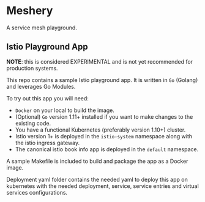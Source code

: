 # Meshery

A service mesh playground.


## Istio Playground App
__NOTE__: this is considered EXPERIMENTAL and is not yet recommended for production systems.

This repo contains a sample Istio playground app. It is written in `Go` (Golang) and leverages Go Modules.

To try out this app you will need:
- `Docker` on your local to build the image.
- (Optional) `Go` version 1.11+ installed if you want to make changes to the existing code.
- You have a functional Kubernetes (preferably version 1.10+) cluster.
- Istio version 1+ is deployed in the `istio-system` namespace along with the istio ingress gateway.
- The canonical istio book info app is deployed in the `default` namespace.


A sample Makefile is included to build and package the app as a Docker image.

Deployment yaml folder contains the needed yaml to deploy this app on kubernetes with the needed deployment, service, service entries and virtual services configurations.
